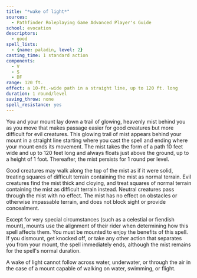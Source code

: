 ```yaml
---
title: "*wake of light*"
sources:
  - Pathfinder Roleplaying Game Advanced Player's Guide
school: evocation
descriptors:
  - good
spell_lists:
  - {name: paladin, level: 2}
casting_time: 1 standard action
components:
  - V
  - S
  - DF
range: 120 ft.
effect: a 10-ft.-wide path in a straight line, up to 120 ft. long
duration: 1 round/level
saving_throw: none
spell_resistance: yes
---
```


You and your mount lay down a trail of glowing, heavenly mist behind you as you move that makes passage easier for good creatures but more difficult for evil creatures. This glowing trail of mist appears behind your mount in a straight line starting where you cast the spell and ending where your mount ends its movement. The mist takes the form of a path 10 feet wide and up to 120 feet long and always floats just above the ground, up to a height of 1 foot. Thereafter, the mist persists for 1 round per level.

Good creatures may walk along the top of the mist as if it were solid, treating squares of difficult terrain containing the mist as normal terrain. Evil creatures find the mist thick and cloying, and treat squares of normal terrain containing the mist as difficult terrain instead. Neutral creatures pass through the mist with no effect. The mist has no effect on obstacles or otherwise impassable terrain, and does not block sight or provide concealment.

Except for very special circumstances (such as a celestial or fiendish mount), mounts use the alignment of their rider when determining how this spell affects them. You must be mounted to enjoy the benefits of this spell. If you dismount, get knocked off, or take any other action that separates you from your mount, the spell immediately ends, although the mist remains for the spell's normal duration.

A wake of light cannot follow across water, underwater, or through the air in the case of a mount capable of walking on water, swimming, or flight.

